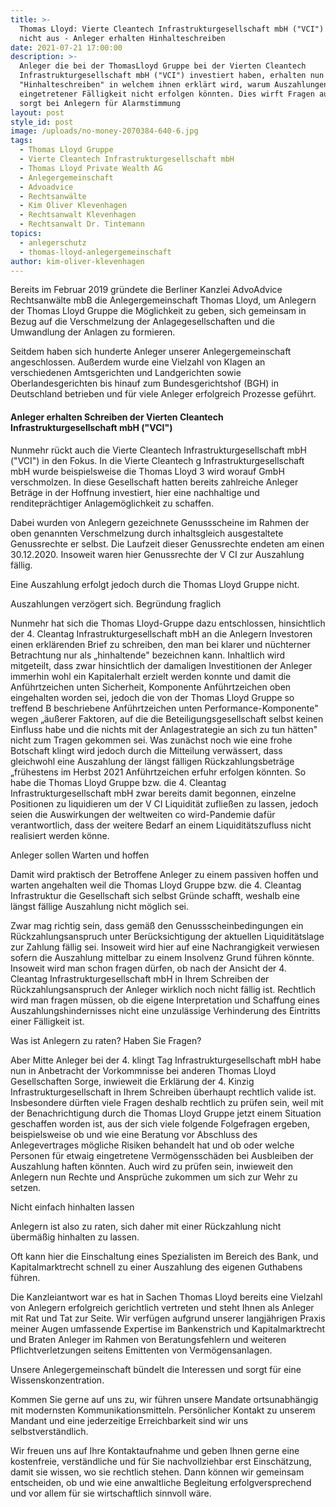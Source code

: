 ```yaml
---
title: >-
  Thomas Lloyd: Vierte Cleantech Infrastrukturgesellschaft mbH ("VCI") zahlt
  nicht aus - Anleger erhalten Hinhalteschreiben
date: 2021-07-21 17:00:00
description: >-
  Anleger die bei der ThomasLloyd Gruppe bei der Vierten Cleantech
  Infrastrukturgesellschaft mbH ("VCI") investiert haben, erhalten nun ein
  "Hinhalteschreiben" in welchem ihnen erklärt wird, warum Auszahlungen trotz
  eingetretener Fälligkeit nicht erfolgen könnten. Dies wirft Fragen auf und
  sorgt bei Anlegern für Alarmstimmung
layout: post
style_id: post
image: /uploads/no-money-2070384-640-6.jpg
tags:
  - Thomas Lloyd Gruppe
  - Vierte Cleantech Infrastrukturgesellschaft mbH
  - Thomas Lloyd Private Wealth AG
  - Anlegergemeinschaft
  - Advoadvice
  - Rechtsanwälte
  - Kim Oliver Klevenhagen
  - Rechtsanwalt Klevenhagen
  - Rechtsanwalt Dr. Tintemann
topics:
  - anlegerschutz
  - thomas-lloyd-anlegergemeinschaft
author: kim-oliver-klevenhagen
---
```

Bereits im Februar 2019 gründete die Berliner Kanzlei AdvoAdvice Rechtsanwälte mbB die Anlegergemeinschaft Thomas Lloyd, um Anlegern der Thomas Lloyd Gruppe die Möglichkeit zu geben, sich gemeinsam in Bezug auf die Verschmelzung der Anlagegesellschaften und die Umwandlung der Anlagen zu formieren.

Seitdem haben sich hunderte Anleger unserer Anlegergemeinschaft angeschlossen. Au&szlig;erdem wurde eine Vielzahl von Klagen an verschiedenen Amtsgerichten und Landgerichten sowie Oberlandesgerichten bis hinauf zum Bundesgerichtshof (BGH) in Deutschland betrieben und für viele Anleger erfolgreich Prozesse geführt.

#### Anleger erhalten Schreiben der Vierten Cleantech Infrastrukturgesellschaft mbH ("VCI")

Nunmehr rückt auch die Vierte Cleantech Infrastrukturgesellschaft mbH ("VCI") in den Fokus. In die Vierte Cleantech g Infrastrukturgesellschaft mbH wurde beispielsweise die Thomas Lloyd 3 wird worauf GmbH verschmolzen. In diese Gesellschaft hatten bereits zahlreiche Anleger Beträge in der Hoffnung investiert, hier eine nachhaltige und renditeprächtiger Anlagemöglichkeit zu schaffen.

Dabei wurden von Anlegern gezeichnete Genussscheine im Rahmen der oben genannten Verschmelzung durch inhaltsgleich ausgestaltete Genussrechte er selbst. Die Laufzeit dieser Genussrechte endeten am einen 30.12.2020. Insoweit waren hier Genussrechte der V CI zur Auszahlung fällig.

Eine Auszahlung erfolgt jedoch durch die Thomas Lloyd Gruppe nicht.

Auszahlungen verzögert sich. Begründung fraglich

Nunmehr hat sich die Thomas Lloyd-Gruppe dazu entschlossen, hinsichtlich der 4. Cleantag Infrastrukturgesellschaft mbH an die Anlegern Investoren einen erklärenden Brief zu schreiben, den man bei klarer und nüchterner Betrachtung nur als „hinhaltende" bezeichnen kann. Inhaltlich wird mitgeteilt, dass zwar hinsichtlich der damaligen Investitionen der Anleger immerhin wohl ein Kapitalerhalt erzielt werden konnte und damit die Anführtzeichen unten Sicherheit, Komponente Anführtzeichen oben eingehalten worden sei, jedoch die von der Thomas Lloyd Gruppe so treffend B beschriebene Anführtzeichen unten Performance-Komponente" wegen „äu&szlig;erer Faktoren, auf die die Beteiligungsgesellschaft selbst keinen Einfluss habe und die nichts mit der Anlagestrategie an sich zu tun hätten" nicht zum Tragen gekommen sei. Was zunächst noch wie eine frohe Botschaft klingt wird jedoch durch die Mitteilung verwässert, dass gleichwohl eine Auszahlung der längst fälligen Rückzahlungsbeträge „frühestens im Herbst 2021 Anführtzeichen erfuhr erfolgen könnten. So habe die Thomas Lloyd Gruppe bzw. die 4. Cleantag Infrastrukturgesellschaft mbH zwar bereits damit begonnen, einzelne Positionen zu liquidieren um der V CI Liquidität zuflie&szlig;en zu lassen, jedoch seien die Auswirkungen der weltweiten co wird-Pandemie dafür verantwortlich, dass der weitere Bedarf an einem Liquiditätszufluss nicht realisiert werden könne.

Anleger sollen Warten und hoffen

Damit wird praktisch der Betroffene Anleger zu einem passiven hoffen und warten angehalten weil die Thomas Lloyd Gruppe bzw. die 4. Cleantag Infrastruktur die Gesellschaft sich selbst Gründe schafft, weshalb eine längst fällige Auszahlung nicht möglich sei.

Zwar mag richtig sein, dass gemä&szlig; den Genussscheinbedingungen ein Rückzahlungsanspruch unter Berücksichtigung der aktuellen Liquiditätslage zur Zahlung fällig sei. Insoweit wird hier auf eine Nachrangigkeit verwiesen sofern die Auszahlung mittelbar zu einem Insolvenz Grund führen könnte. Insoweit wird man schon fragen dürfen, ob nach der Ansicht der 4. Cleantag Infrastrukturgesellschaft mbH in Ihrem Schreiben der Rückzahlungsanspruch der Anleger wirklich noch nicht fällig ist. Rechtlich wird man fragen müssen, ob die eigene Interpretation und Schaffung eines Auszahlungshindernisses nicht eine unzulässige Verhinderung des Eintritts einer Fälligkeit ist.

Was ist Anlegern zu raten? Haben Sie Fragen?

Aber Mitte Anleger bei der 4. klingt Tag Infrastrukturgesellschaft mbH habe nun in Anbetracht der Vorkommnisse bei anderen Thomas Lloyd Gesellschaften Sorge, inwieweit die Erklärung der 4. Kinzig Infrastrukturgesellschaft in Ihrem Schreiben überhaupt rechtlich valide ist. Insbesondere dürften viele Fragen deshalb rechtlich zu prüfen sein, weil mit der Benachrichtigung durch die Thomas Lloyd Gruppe jetzt einem Situation geschaffen worden ist, aus der sich viele folgende Folgefragen ergeben, beispielsweise ob und wie eine Beratung vor Abschluss des Anlegevertrages mögliche Risiken behandelt hat und ob oder welche Personen für etwaig eingetretene Vermögensschäden bei Ausbleiben der Auszahlung haften könnten. Auch wird zu prüfen sein, inwieweit den Anlegern nun Rechte und Ansprüche zukommen um sich zur Wehr zu setzen.

Nicht einfach hinhalten lassen

Anlegern ist also zu raten, sich daher mit einer Rückzahlung nicht übermä&szlig;ig hinhalten zu lassen.

Oft kann hier die Einschaltung eines Spezialisten im Bereich des Bank, und Kapitalmarktrecht schnell zu einer Auszahlung des eigenen Guthabens führen.

Die Kanzleiantwort war es hat in Sachen Thomas Lloyd bereits eine Vielzahl von Anlegern erfolgreich gerichtlich vertreten und steht Ihnen als Anleger mit Rat und Tat zur Seite. Wir verfügen aufgrund unserer langjährigen Praxis meiner Augen umfassende Expertise im Bankenstrich und Kapitalmarktrecht und Braten Anleger im Rahmen von Beratungsfehlern und weiteren Pflichtverletzungen seitens Emittenten von Vermögensanlagen.

Unsere Anlegergemeinschaft bündelt die Interessen und sorgt für eine Wissenskonzentration.

Kommen Sie gerne auf uns zu, wir führen unsere Mandate ortsunabhängig mit modernsten Kommunikationsmitteln. Persönlicher Kontakt zu unserem Mandant und eine jederzeitige Erreichbarkeit sind wir uns selbstverständlich.

Wir freuen uns auf Ihre Kontaktaufnahme und geben Ihnen gerne eine kostenfreie, verständliche und für Sie nachvollziehbar erst Einschätzung, damit sie wissen, wo sie rechtlich stehen. Dann können wir gemeinsam entscheiden, ob und wie eine anwaltliche Begleitung erfolgversprechend und vor allem für sie wirtschaftlich sinnvoll wäre.<br>&nbsp;
